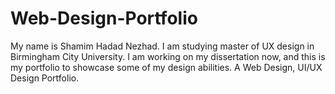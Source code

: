 # Web-Design-Portfolio
My name is Shamim Hadad Nezhad. I am studying master of UX design in Birmingham City University. I am working on my dissertation now, and this is my portfolio to showcase some of my design abilities.
A Web Design, UI/UX Design Portfolio. 
